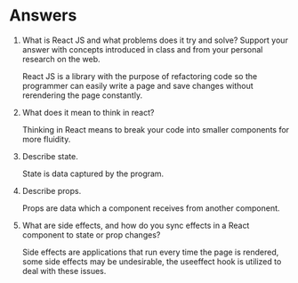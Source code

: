 # Answers

1. What is React JS and what problems does it try and solve? Support your answer with concepts introduced in class and from your personal research on the web.

	React JS is a library with the purpose of refactoring code so the programmer can easily write a page and save changes without rerendering the page constantly.

1. What does it mean to think in react?

	Thinking in React means to break your code into smaller components for more fluidity.


1. Describe state.

	State is data captured by the program.	

1. Describe props.

	Props are data which a component receives from another component.


1. What are side effects, and how do you sync effects in a React component to state or prop changes?

	Side effects are applications that run every time the page is rendered, some side effects may be undesirable, the useeffect hook is utilized to deal with these issues.
